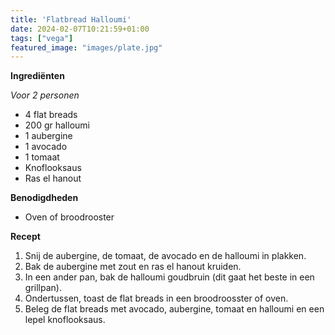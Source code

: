 ```yaml
---
title: 'Flatbread Halloumi'
date: 2024-02-07T10:21:59+01:00
tags: ["vega"]
featured_image: "images/plate.jpg"
---
```


**Ingrediënten**

*Voor 2 personen*
- 4 flat breads
- 200 gr halloumi
- 1 aubergine
- 1 avocado
- 1 tomaat
- Knoflooksaus
- Ras el hanout

**Benodigdheden**
- Oven of broodrooster

**Recept**
1. Snij de aubergine, de tomaat, de avocado en de halloumi in plakken.
2. Bak de aubergine met zout en ras el hanout kruiden.
3. In een ander pan, bak de halloumi goudbruin (dit gaat het beste in een grillpan).
4. Ondertussen, toast de flat breads in een broodroosster of oven.
5. Beleg de flat breads met avocado, aubergine, tomaat en halloumi en een lepel knoflooksaus.